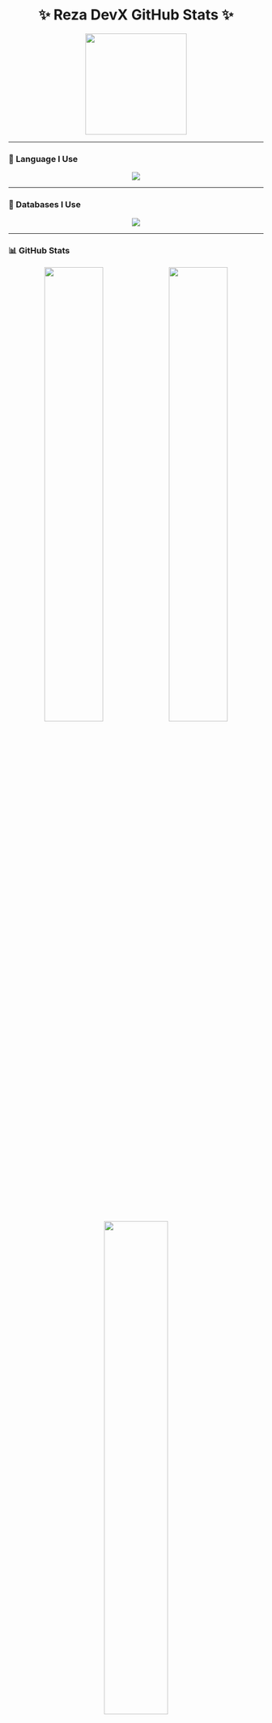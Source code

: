 <h1 align="center">✨ Reza DevX GitHub Stats ✨</h1>

<p align="center">
  <img src="https://media.tenor.com/GfSX-u7VGM4AAAAC/killua-hunter-x-hunter.gif" width="200px">
</p>

---

### 🧠 Language I Use

<p align="center">
  <img src="https://skillicons.dev/icons?i=python,bash" />
</p>

---

### 💾 Databases I Use

<p align="center">
  <img src="https://skillicons.dev/icons?i=mongodb,redis" />
</p>

---

### 📊 GitHub Stats

<p align="center">
  <img src="https://github-readme-stats.vercel.app/api?username=rezadevx&show_icons=true&theme=tokyonight&hide_border=true" width="48%"/>
  <img src="https://github-readme-streak-stats.herokuapp.com/?user=rezadevx&theme=tokyonight&hide_border=true" width="48%"/>
</p>

<p align="center">
  <img src="https://github-readme-stats.vercel.app/api/top-langs/?username=rezadevx&layout=compact&theme=tokyonight&hide_border=true" width="50%" />
</p>

---

<p align="center">
  <img src="https://media.tenor.com/TFzXHsiAcHcAAAAd/hunter-x-hunter-killua.gif" width="200px">
</p>

<p align="center"><b><i>“Code hard. Sleep late. Build like Killua.”</i></b></p>